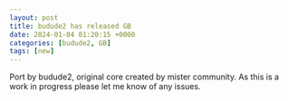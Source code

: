 ```yaml
---
layout: post
title: budude2 has released GB
date: 2024-01-04 01:20:15 +0000
categories: [budude2, GB]
tags: [new]
---
```

Port by budude2, original core created by mister community. As this is a work in progress please let me know of any issues.
